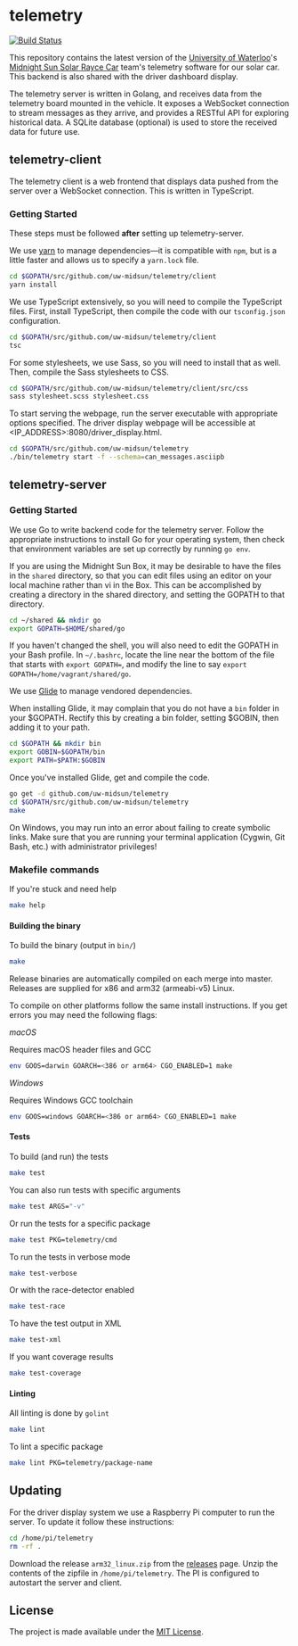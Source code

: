 # telemetry

[![Build Status](https://travis-ci.org/uw-midsun/telemetry.svg?branch=master)](https://travis-ci.org/uw-midsun/telemetry)

This repository contains the latest version of the
[University of Waterloo](https://uwaterloo.ca/)'s
[Midnight Sun Solar Rayce Car](http://www.uwmidsun.com/) team's telemetry
software for our solar car. This backend is also shared with the driver
dashboard display.

The telemetry server is written in Golang, and receives data from the telemetry
board mounted in the vehicle. It exposes a WebSocket connection to stream
messages as they arrive, and provides a RESTful API for exploring historical
data. A SQLite database (optional) is used to store the received data for future
use.

## telemetry-client
The telemetry client is a web frontend that displays data pushed from the server
over a WebSocket connection. This is written in TypeScript.

### Getting Started
These steps must be followed **after** setting up telemetry-server.

We use [yarn](https://yarnpkg.com/en/) to manage dependencies&mdash;it is 
compatible with `npm`, but is a little faster and allows us to specify a
`yarn.lock` file.

```bash
cd $GOPATH/src/github.com/uw-midsun/telemetry/client
yarn install
```

We use TypeScript extensively, so you will need to compile the TypeScript files. First, install TypeScript, then compile the code with our `tsconfig.json` configuration.

```bash
cd $GOPATH/src/github.com/uw-midsun/telemetry/client
tsc
```

For some stylesheets, we use Sass, so you will need to install that as well. Then, compile the Sass stylesheets to CSS.

```bash
cd $GOPATH/src/github.com/uw-midsun/telemetry/client/src/css
sass stylesheet.scss stylesheet.css
```

To start serving the webpage, run the server executable with appropriate options specified. The driver display webpage will be accessible at <IP_ADDRESS>:8080/driver_display.html.

```bash
cd $GOPATH/src/github.com/uw-midsun/telemetry
./bin/telemetry start -f --schema=can_messages.asciipb
```

## telemetry-server

### Getting Started
We use Go to write backend code for the telemetry server. Follow the appropriate instructions to install Go for your operating system, then check that environment variables are set up correctly by running `go env`.

If you are using the Midnight Sun Box, it may be desirable to have the files in the `shared` directory, so that you can edit files using an editor on your local machine rather than vi in the Box. This can be accomplished by creating a directory in the shared directory, and setting the GOPATH to that directory.

```bash
cd ~/shared && mkdir go
export GOPATH=$HOME/shared/go
```

If you haven't changed the shell, you will also need to edit the GOPATH in your Bash profile. In `~/.bashrc`, locate the line near the bottom of the file that starts with `export GOPATH=`, and modify the line to say `export GOPATH=/home/vagrant/shared/go`.

We use [Glide](https://github.com/Masterminds/glide) to manage vendored
dependencies.

When installing Glide, it may complain that you do not have a `bin` folder in your $GOPATH. Rectify this by creating a bin folder, setting $GOBIN, then adding it to your path.

```bash
cd $GOPATH && mkdir bin
export GOBIN=$GOPATH/bin
export PATH=$PATH:$GOBIN
```

Once you've installed Glide, get and compile the code.

```bash
go get -d github.com/uw-midsun/telemetry
cd $GOPATH/src/github.com/uw-midsun/telemetry
make
```

On Windows, you may run into an error about failing to create symbolic links. Make sure that you are running your terminal application (Cygwin, Git Bash, etc.) with administrator privileges!

### Makefile commands
If you're stuck and need help

```bash
make help
```

#### Building the binary
To build the binary (output in ``bin/``)

```bash
make
```

Release binaries are automatically compiled on each merge into master. Releases
are supplied for x86 and arm32 (armeabi-v5) Linux.

To compile on other platforms follow the same install instructions. If you get
errors you may need the following flags:

*macOS*

Requires macOS header files and GCC

```bash
env GOOS=darwin GOARCH=<386 or arm64> CGO_ENABLED=1 make
```

*Windows*

Requires Windows GCC toolchain

```bash
env GOOS=windows GOARCH=<386 or arm64> CGO_ENABLED=1 make
```

#### Tests
To build (and run) the tests

```bash
make test
```

You can also run tests with specific arguments

```bash
make test ARGS="-v"
```

Or run the tests for a specific package

```bash
make test PKG=telemetry/cmd
```

To run the tests in verbose mode

```bash
make test-verbose
```

Or with the race-detector enabled

```bash
make test-race
```

To have the test output in XML

```bash
make test-xml
```

If you want coverage results

```bash
make test-coverage
```

#### Linting
All linting is done by `golint`

```bash
make lint
```

To lint a specific package

```bash
make lint PKG=telemetry/package-name
```

## Updating

For the driver display system we use a Raspberry Pi computer to run the server.
To update it follow these instructions:

```bash
cd /home/pi/telemetry
rm -rf .
```

Download the release `arm32_linux.zip` from the
[releases](https://github.com/uw-midsun/telemetry/releases) page. Unzip the
contents of the zipfile in `/home/pi/telemetry`. The PI is configured to
autostart the server and client.

## License
The project is made available under the [MIT License](https://opensource.org/licenses/MIT).
